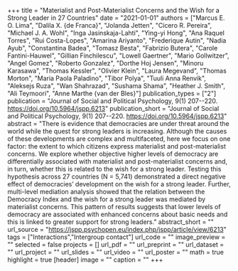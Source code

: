 +++
title = "Materialist and Post-Materialist Concerns and the Wish for a Strong Leader in 27 Countries"
date = "2021-01-01"
authors = ["Marcus E. O. Lima", "Dalila X. {de Franca}", "Jolanda Jetten", "Cicero R. Pereira", "Michael J. A. Wohl", "Inga Jasinskaja-Lahti", "Ying-yi Hong", "Ana Raquel Torres", "Rui Costa-Lopes", "Amarina Ariyanto", "Frederique Autin", "Nadia Ayub", "Constantina Badea", "Tomasz Besta", "Fabrizio Butera", "Carole Fantini-Hauwel", "Gillian Finchilescu", "Lowell Gaertner", "Mario Gollwitzer", "Angel Gomez", "Roberto Gonzalez", "Dorthe Hoj Jensen", "Minoru Karasawa", "Thomas Kessler", "Olivier Klein", "Laura Megevand", "Thomas Morton", "Maria Paola Paladino", "Tibor Polya", "Tuuli Anna Renvik", "Aleksejs Ruza", "Wan Shahrazad", "Sushama Shama", "Heather J. Smith", "Ali Teymoori", "Anne Marthe {van der Bles}"]
publication_types = ["2"]
publication = "Journal of Social and Political Psychology, 9(1) 207--220. https://doi.org/10.5964/jspp.6213"
publication_short = "Journal of Social and Political Psychology, 9(1) 207--220. https://doi.org/10.5964/jspp.6213"
abstract = "There is evidence that democracies are under threat around the world while the quest for strong leaders is increasing. Although the causes of these developments are complex and multifaceted, here we focus on one factor: the extent to which citizens express materialist and post-materialist concerns. We explore whether objective higher levels of democracy are differentially associated with materialist and post-materialist concerns and, in turn, whether this is related to the wish for a strong leader. Testing this hypothesis across 27 countries (N = 5,741) demonstrated a direct negative effect of democracies’ development on the wish for a strong leader. Further, multi-level mediation analysis showed that the relation between the Democracy Index and the wish for a strong leader was mediated by materialist concerns. This pattern of results suggests that lower levels of democracy are associated with enhanced concerns about basic needs and this is linked to greater support for strong leaders."
abstract_short = ""
url_source = "https://jspp.psychopen.eu/index.php/jspp/article/view/6213"
tags = ["Interactions","Intergroup contact"]
url_code = ""
image_preview = ""
selected = false
projects = []
url_pdf = ""
url_preprint = ""
url_dataset = ""
url_project = ""
url_slides = ""
url_video = ""
url_poster = ""
math = true
highlight = true
[header]
image = ""
caption = ""
+++
